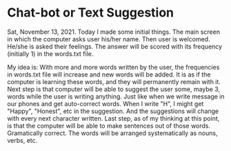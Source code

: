 # Chat-bot or Text Suggestion
Sat, November 13, 2021.
Today I made some initial things. The main screen in which the computer asks user his/her name. Then user is welcomed. He/she is asked their feelings. The answer will be scored with its frequency (initially 1) in the words.txt file. 

My idea is: With more and more words written by the user, the frequencies in words.txt file will increase and new words will be added. It is as if the computer is learning these words, and they will permanently remain with it. Next step is that computer will be able to suggest the user some, maybe 3, words while the user is writing anything. Just like when we write message in our phones and get auto-correct words. When I write "H", I might get "Happy", "Honest", etc in the suggestion. And the suggestions will change with every next character written.
Last step, as of my thinking at this point, is that the computer will be able to make sentences out of those words. Gramatically correct. The words will be arranged systematically as nouns, verbs, etc.
